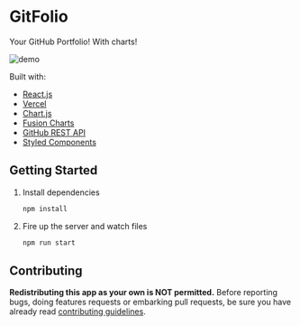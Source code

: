 # GitFolio

Your GitHub Portfolio! With charts!

![demo](https://raw.githubusercontent.com/neelkanthjdabhi/GitFolio/master/og.png)

Built with:

- [React.js](https://reactjs.org/)
- [Vercel](https://vercel.com/)
- [Chart.js](https://www.chartjs.org/)
- [Fusion Charts](https://www.fusioncharts.com/)
- [GitHub REST API](https://docs.github.com/en/rest)
- [Styled Components](https://www.styled-components.com/)

## Getting Started

1. Install dependencies

   ```bash
   npm install
   ```

2. Fire up the server and watch files

   ```bash
   npm run start
   ```
## Contributing
**Redistributing this app as your own is NOT permitted.**
Before reporting bugs, doing features requests or embarking pull requests, be sure you have already read [contributing guidelines](https://github.com/neelkanthjdabhi/Fire-Blog/blob/master/CONTRIBUTING.md).
